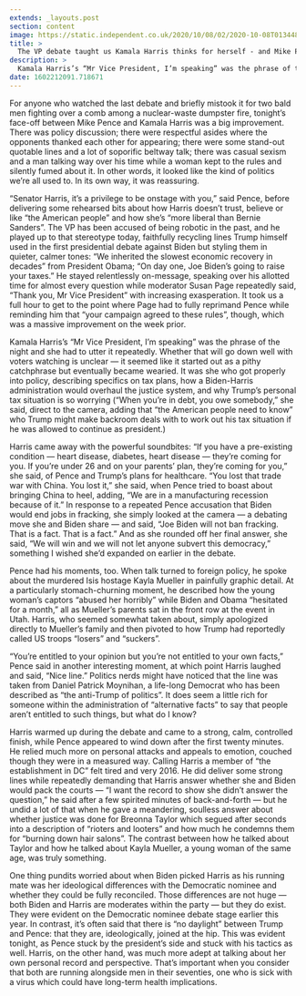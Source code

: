 ```yaml
--- 
extends: _layouts.post 
section: content 
image: https://static.independent.co.uk/2020/10/08/02/2020-10-08T013448Z_2044455879_RC21EJ9YHJGH_RTRMADP_3_USA-ELECTION-DEBATE-1.JPG 
title: > 
  The VP debate taught us Kamala Harris thinks for herself - and Mike Pence chooses not to. That's important 
description: > 
  Kamala Harris’s “Mr Vice President, I’m speaking” was the phrase of the night and she had to utter it repeatedly.Harris warmed up during the debate and came to a strong, calm, controlled finish, while Pence appeared to wind down after the first twenty minutes.Those differences are not huge — both Biden and Harris are moderates within the party — but they do exist.In contrast, it’s often said that there is “no daylight” between Trump and Pence: that they are, ideologically, joined at the hip.This was evident tonight, as Pence stuck by the president’s side and stuck with his tactics as well. 
date: 1602212091.718671 
--- 
```

For anyone who watched the last debate and briefly mistook it for two bald men fighting over a comb among a nuclear-waste dumpster fire, tonight’s face-off between Mike Pence and Kamala Harris was a big improvement. There was policy discussion; there were respectful asides where the opponents thanked each other for appearing; there were some stand-out quotable lines and a lot of soporific beltway talk; there was casual sexism and a man talking way over his time while a woman kept to the rules and silently fumed about it. In other words, it looked like the kind of politics we’re all used to. In its own way, it was reassuring.

“Senator Harris, it’s a privilege to be onstage with you,” said Pence, before delivering some rehearsed bits about how Harris doesn’t trust, believe or like “the American people” and how she’s “more liberal than Bernie Sanders”. The VP has been accused of being robotic in the past, and he played up to that stereotype today, faithfully recycling lines Trump himself used in the first presidential debate against Biden but styling them in quieter, calmer tones: “We inherited the slowest economic recovery in decades” from President Obama; “On day one, Joe Biden’s going to raise your taxes.” He stayed relentlessly on-message, speaking over his allotted time for almost every question while moderator Susan Page repeatedly said, “Thank you, Mr Vice President” with increasing exasperation. It took us a full hour to get to the point where Page had to fully reprimand Pence while reminding him that “your campaign agreed to these rules”, though, which was a massive improvement on the week prior.

Kamala Harris’s “Mr Vice President, I’m speaking” was the phrase of the night and she had to utter it repeatedly. Whether that will go down well with voters watching is unclear — it seemed like it started out as a pithy catchphrase but eventually became wearied. It was she who got properly into policy, describing specifics on tax plans, how a Biden-Harris administration would overhaul the justice system, and why Trump’s personal tax situation is so worrying (“When you’re in debt, you owe somebody,” she said, direct to the camera, adding that “the American people need to know” who Trump might make backroom deals with to work out his tax situation if he was allowed to continue as president.)

Harris came away with the powerful soundbites: “If you have a pre-existing condition — heart disease, diabetes, heart disease — they’re coming for you. If you’re under 26 and on your parents’ plan, they’re coming for you,” she said, of Pence and Trump’s plans for healthcare. “You lost that trade war with China. You lost it,” she said, when Pence tried to boast about bringing China to heel, adding, “We are in a manufacturing recession because of it.” In response to a repeated Pence accusation that Biden would end jobs in fracking, she simply looked at the camera — a debating move she and Biden share — and said, “Joe Biden will not ban fracking. That is a fact. That is a fact.” And as she rounded off her final answer, she said, “We will win and we will not let anyone subvert this democracy,” something I wished she’d expanded on earlier in the debate.

Pence had his moments, too. When talk turned to foreign policy, he spoke about the murdered Isis hostage Kayla Mueller in painfully graphic detail. At a particularly stomach-churning moment, he described how the young woman’s captors “abused her horribly” while Biden and Obama “hesitated for a month,” all as Mueller’s parents sat in the front row at the event in Utah. Harris, who seemed somewhat taken about, simply apologized directly to Mueller’s family and then pivoted to how Trump had reportedly called US troops “losers” and “suckers”.

“You’re entitled to your opinion but you’re not entitled to your own facts,” Pence said in another interesting moment, at which point Harris laughed and said, “Nice line.” Politics nerds might have noticed that the line was taken from Daniel Patrick Moynihan, a life-long Democrat who has been described as “the anti-Trump of politics”. It does seem a little rich for someone within the administration of “alternative facts” to say that people aren’t entitled to such things, but what do I know?

Harris warmed up during the debate and came to a strong, calm, controlled finish, while Pence appeared to wind down after the first twenty minutes. He relied much more on personal attacks and appeals to emotion, couched though they were in a measured way. Calling Harris a member of “the establishment in DC” felt tired and very 2016. He did deliver some strong lines while repeatedly demanding that Harris answer whether she and Biden would pack the courts — “I want the record to show she didn’t answer the question,” he said after a few spirited minutes of back-and-forth — but he undid a lot of that when he gave a meandering, soulless answer about whether justice was done for Breonna Taylor which segued after seconds into a description of “rioters and looters” and how much he condemns them for “burning down hair salons”. The contrast between how he talked about Taylor and how he talked about Kayla Mueller, a young woman of the same age, was truly something.

One thing pundits worried about when Biden picked Harris as his running mate was her ideological differences with the Democratic nominee and whether they could be fully reconciled. Those differences are not huge — both Biden and Harris are moderates within the party — but they do exist. They were evident on the Democratic nominee debate stage earlier this year. In contrast, it’s often said that there is “no daylight” between Trump and Pence: that they are, ideologically, joined at the hip. This was evident tonight, as Pence stuck by the president’s side and stuck with his tactics as well. Harris, on the other hand, was much more adept at talking about her own personal record and perspective. That’s important when you consider that both are running alongside men in their seventies, one who is sick with a virus which could have long-term health implications.